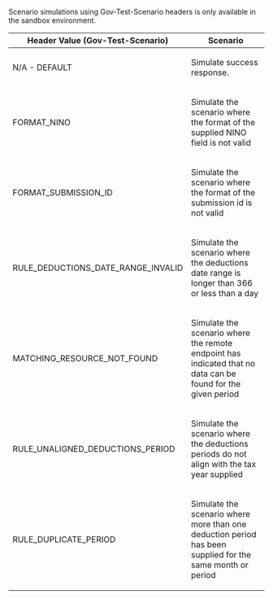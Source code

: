 <p>Scenario simulations using Gov-Test-Scenario headers is only available in the sandbox environment.</p>
<table>
    <thead>
        <tr>
            <th>Header Value (Gov-Test-Scenario)</th>
            <th>Scenario</th>
        </tr>
    </thead>
    <tbody>
        <tr>
            <td><p>N/A - DEFAULT</p></td>
            <td><p>Simulate success response.</p></td>
        </tr>
        <tr>
            <td><p>FORMAT_NINO</p></td>
            <td><p>Simulate the scenario where the format of the supplied NINO field is not valid</p></td>
        </tr>
        <tr>    
            <td><p>FORMAT_SUBMISSION_ID</p></td>
            <td><p>Simulate the scenario where the format of the  submission id is not valid</p></td>
        </tr>
        <tr>
            <td><p>RULE_DEDUCTIONS_DATE_RANGE_INVALID</p></td>
            <td><p>Simulate the scenario where the deductions date range is longer than 366 or less than a day</p></td>
        </tr>
        <tr>
            <td><p>MATCHING_RESOURCE_NOT_FOUND</p></td>
            <td><p>Simulate the scenario where the remote endpoint has indicated that no data can be found for the given period</p></td>
        </tr>
        <tr>
            <td><p>RULE_UNALIGNED_DEDUCTIONS_PERIOD</p></td>
            <td><p>Simulate the scenario where the deductions periods do not align with the tax year supplied</p></td>
        </tr>                
        <tr>
            <td><p>RULE_DUPLICATE_PERIOD</p></td>
            <td><p>Simulate the scenario where more than one deduction period has been supplied for the same month or period</p></td>
        </tr>
   </tbody>
</table>
